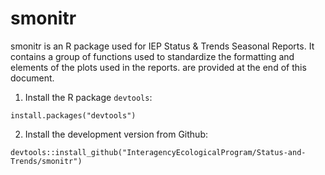 # smonitr
smonitr is an R package used for IEP Status &amp; Trends Seasonal Reports. It contains a group of functions used to standardize the formatting and elements of the plots used in the reports.  are provided at the end of this document.

1. Install the R package `devtools`:

```
install.packages("devtools")
```

2. Install the development version from Github:

```
devtools::install_github("InteragencyEcologicalProgram/Status-and-Trends/smonitr")
```
